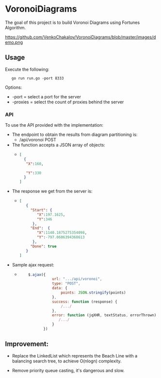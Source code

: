 # VoronoiDiagrams
The goal of this project is to build Voronoi Diagrams using Fortunes Algorithm.

https://github.com/VenkoChakalov/VoronoiDiagrams/blob/master/images/demo.png

## Usage
Execute the following:

```
   go run run.go -port 8333
```
Options:
 
 -  -port = select a port for the server
 -  -proxies = select the count of proxies behind the server
 
### API
To use the API provided with the implementation:
 - The endpoint to obtain the results from diagram partitioning is:
    - /api/voronoi POST
 - The function accepts a JSON array of objects:
    -  ```json
       [
         {
          "X":160,
      
          "Y":330
         }
       ]
       ```
 - The response we get from the server is:
    - ```json
      [
         {
           "Start": {
              "X":197.1625,
              "Y":346
            },
           "End":  {
              "X":1140.1875275354098,
              "Y":-797.0606394368613
            },
           "Done": true
         }
      ]
      ```
 - Sample ajax request:
   - ```javascript
         $.ajax({
                    url: ".../api/voronoi",
                    type: "POST",
                    data: {
                        points: JSON.stringify(points)
                    },
                    success: function (response) {
                        /.../
                    },
                    error: function (jqXHR, textStatus, errorThrown) {
                       /.../
                    }
                })
     ```


## Improvement:


  - Replace the LinkedList which represents the Beach Line with a balancing search tree, to achieve O(nlogn) complexity.


  - Remove priority queue casting, it's dangerous and slow.





